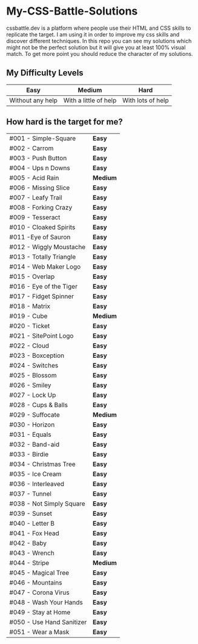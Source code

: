 # My-CSS-Battle-Solutions
cssbattle.dev is a platform where people use their HTML and CSS skills to replicate the target. I am using it in order to improve my css skills and discover different techniques. In this repo you can see my solutions which might not be the perfect solution but it will give you at least 100% visual match. To get more point you should reduce the character of my solutions.

## My Difficulty Levels

| Easy  | Medium | Hard |
| ----- | ------ | ---- |
| Without any help  | With a little of help  | 	With lots of help  |

## How hard is the target for me?

|     |     |
| --- | --- |
| #001 - Simple-Square  | **Easy**  |
| #002 - Carrom  | **Easy**  |
| #003 - Push Button  | **Easy**  |
| #004 - Ups n Downs  | **Easy**  |
| #005 - Acid Rain  | **Medium**  |
| #006 - Missing Slice  | **Easy**  |
| #007 - Leafy Trail  | **Easy**  |
| #008 - Forking Crazy  | **Easy**  |
| #009 - Tesseract  | **Easy**  |
| #010 - Cloaked Spirits  | **Easy**  |
| #011 -Eye of Sauron  | **Easy**  |
| #012 - Wiggly Moustache  | **Easy**  |
| #013 - Totally Triangle  | **Easy**  |
| #014 - Web Maker Logo  | **Easy**  |
| #015 - Overlap | **Easy**  |
| #016 - Eye of the Tiger  | **Easy**  |
| #017 - Fidget Spinner  | **Easy**  |
| #018 - Matrix  | **Easy**  |
| #019 - Cube  | **Medium**  |
| #020 - Ticket  | **Easy**  |
| #021 - SitePoint Logo  | **Easy**  |
| #022 - Cloud  | **Easy**  |
| #023 - Boxception  | **Easy**  |
| #024 - Switches  | **Easy**  |
| #025 - Blossom  | **Easy**  |
| #026 - Smiley  | **Easy**  |
| #027 - Lock Up  | **Easy**  |
| #028 - Cups & Balls | **Easy**  |
| #029 - Suffocate | **Medium**  |
| #030 - Horizon | **Easy**  |
| #031 - Equals | **Easy**  |
| #032 - Band-aid | **Easy**  |
| #033 - Birdie | **Easy**  |
| #034 - Christmas Tree | **Easy**  |
| #035 - Ice Cream | **Easy**  |
| #036 - Interleaved | **Easy**  |
| #037 - Tunnel | **Easy**  |
| #038 - Not Simply Square | **Easy**  |
| #039 - Sunset | **Easy**  |
| #040 - Letter B | **Easy**  |
| #041 - Fox Head | **Easy**  |
| #042 - Baby | **Easy**  |
| #043 - Wrench | **Easy**  |
| #044 - Stripe | **Medium**  |
| #045 - Magical Tree | **Easy**  |
| #046 - Mountains | **Easy**  |
| #047 - Corona Virus | **Easy**  |
| #048 - Wash Your Hands | **Easy**  |
| #049 - Stay at Home | **Easy**  |
| #050 - Use Hand Sanitizer | **Easy**  |
| #051 - Wear a Mask | **Easy**  |





  

